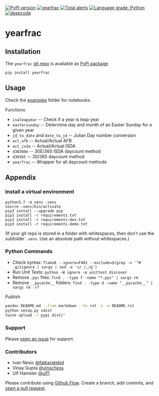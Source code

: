 [![PyPI version](https://badge.fury.io/py/yearfrac.svg)](https://badge.fury.io/py/yearfrac)
[![yearfrac](https://snyk.io/advisor/python/yearfrac/badge.svg)](https://snyk.io/advisor/python/yearfrac)
[![Total alerts](https://img.shields.io/lgtm/alerts/g/kmedian/yearfrac.svg?logo=lgtm&logoWidth=18)](https://lgtm.com/projects/g/kmedian/yearfrac/alerts/)
[![Language grade: Python](https://img.shields.io/lgtm/grade/python/g/kmedian/yearfrac.svg?logo=lgtm&logoWidth=18)](https://lgtm.com/projects/g/kmedian/yearfrac/context:python)
[![deepcode](https://www.deepcode.ai/api/gh/badge?key=eyJhbGciOiJIUzI1NiIsInR5cCI6IkpXVCJ9.eyJwbGF0Zm9ybTEiOiJnaCIsIm93bmVyMSI6ImttZWRpYW4iLCJyZXBvMSI6InllYXJmcmFjIiwiaW5jbHVkZUxpbnQiOmZhbHNlLCJhdXRob3JJZCI6Mjk0NTIsImlhdCI6MTYxOTU0MjUyOX0.RI73MEmFUVlndzYdZq9l6ip2XozSJldBOhDHyIGsfwI)](https://www.deepcode.ai/app/gh/kmedian/yearfrac/_/dashboard?utm_content=gh%2Fkmedian%2Fyearfrac)

# yearfrac

## Installation
The `yearfrac` [git repo](http://github.com/kmedian/yearfrac) is available as [PyPi package](https://pypi.org/project/yearfrac)

```
pip install yearfrac
```


## Usage
Check the [examples](https://github.com/kmedian/yearfrac/tree/master/examples) folder for notebooks.

Functions

* `isaleapyear` -- Check if a year is leap year
* `eastersunday` -- Determine day and month of an Easter Sunday for a given year
* `jd_to_date` and `date_to_jd` -- Julian Day number conversion
* `act_afb` -- Actual/Actual AFB
* `act_isda` -- Actual/Actual ISDA
* `d30360e` -- 30E/360 ISDA daycount method
* `d30365` -- 30/365 daycount method
* `yearfrac` -- Wrapper for all daycount methods


## Appendix

### Install a virtual environment

```
python3.7 -m venv .venv
source .venv/bin/activate
pip3 install --upgrade pip
pip3 install -r requirements.txt
pip3 install -r requirements-dev.txt
pip3 install -r requirements-demo.txt
```

(If your git repo is stored in a folder with whitespaces, then don't use the subfolder `.venv`. Use an absolute path without whitespaces.)

### Python Commands
* Check syntax: `flake8 --ignore=F401 --exclude=$(grep -v '^#' .gitignore | xargs | sed -e 's/ /,/g')`
* Run Unit Tests: `python -W ignore -m unittest discover`
* Remove `.pyc` files: `find . -type f -name "*.pyc" | xargs rm`
* Remove `__pycache__` folders: `find . -type d -name "__pycache__" | xargs rm -rf`

Publish

```sh
pandoc README.md --from markdown --to rst -s -o README.rst
python setup.py sdist 
twine upload -r pypi dist/*
```

### Support
Please [open an issue](https://github.com/kmedian/yearfrac/issues/new) for support.


### Contributors
* Ivan Nesic [@fatkaratekid](https://github.com/fatkaratekid)
* Vinay Gupta [@vinschess](https://github.com/vinschess)
* Ulf Hamster [@ulf1](https://github.com/ulf1)

Please contribute using [Github Flow](https://guides.github.com/introduction/flow/). Create a branch, add commits, and [open a pull request](https://github.com/kmedian/yearfrac/compare/).
